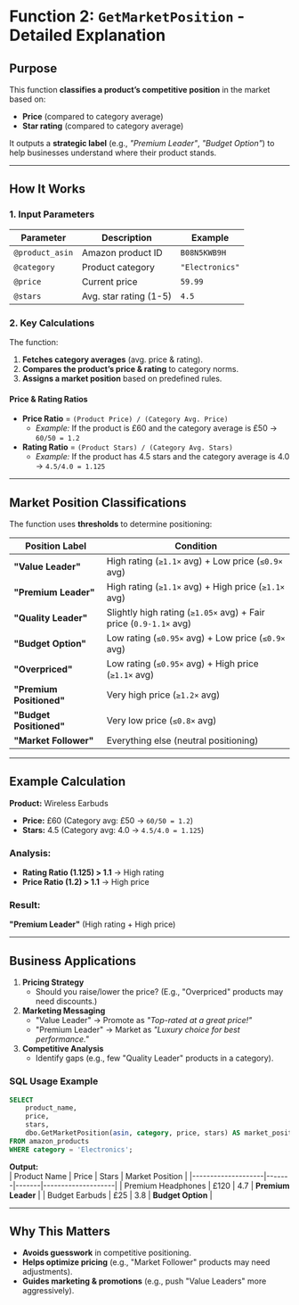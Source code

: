 # **Function 2: `GetMarketPosition` - Detailed Explanation**  

## **Purpose**  
This function **classifies a product’s competitive position** in the market based on:  
- **Price** (compared to category average)  
- **Star rating** (compared to category average)  

It outputs a **strategic label** (e.g., *"Premium Leader"*, *"Budget Option"*) to help businesses understand where their product stands.  

---

## **How It Works**  
### **1. Input Parameters**  
| Parameter | Description | Example |
|-----------|-------------|---------|
| `@product_asin` | Amazon product ID | `B08N5KWB9H` |
| `@category` | Product category | `"Electronics"` |
| `@price` | Current price | `59.99` |
| `@stars` | Avg. star rating (1-5) | `4.5` |

### **2. Key Calculations**  
The function:  
1. **Fetches category averages** (avg. price & rating).  
2. **Compares the product’s price & rating** to category norms.  
3. **Assigns a market position** based on predefined rules.  

#### **Price & Rating Ratios**  
- **Price Ratio** = `(Product Price) / (Category Avg. Price)`  
  - *Example:* If the product is £60 and the category average is £50 → `60/50 = 1.2`  
- **Rating Ratio** = `(Product Stars) / (Category Avg. Stars)`  
  - *Example:* If the product has 4.5 stars and the category average is 4.0 → `4.5/4.0 = 1.125`  

---

## **Market Position Classifications**  
The function uses **thresholds** to determine positioning:  

| **Position Label**       | **Condition** |
|--------------------------|---------------|
| **"Value Leader"**       | High rating (`≥1.1×` avg) + Low price (`≤0.9×` avg) |
| **"Premium Leader"**     | High rating (`≥1.1×` avg) + High price (`≥1.1×` avg) |
| **"Quality Leader"**     | Slightly high rating (`≥1.05×` avg) + Fair price (`0.9-1.1×` avg) |
| **"Budget Option"**      | Low rating (`≤0.95×` avg) + Low price (`≤0.9×` avg) |
| **"Overpriced"**         | Low rating (`≤0.95×` avg) + High price (`≥1.1×` avg) |
| **"Premium Positioned"** | Very high price (`≥1.2×` avg) |
| **"Budget Positioned"**  | Very low price (`≤0.8×` avg) |
| **"Market Follower"**    | Everything else (neutral positioning) |

---

## **Example Calculation**  
**Product:** Wireless Earbuds  
- **Price:** £60 (Category avg: £50 → `60/50 = 1.2`)  
- **Stars:** 4.5 (Category avg: 4.0 → `4.5/4.0 = 1.125`)  

### **Analysis:**  
- **Rating Ratio (1.125) > 1.1** → High rating  
- **Price Ratio (1.2) > 1.1** → High price  

### **Result:**  
**"Premium Leader"** (High rating + High price)  

---

## **Business Applications**  
1. **Pricing Strategy**  
   - Should you raise/lower the price? (E.g., "Overpriced" products may need discounts.)  
2. **Marketing Messaging**  
   - "Value Leader" → Promote as *"Top-rated at a great price!"*  
   - "Premium Leader" → Market as *"Luxury choice for best performance."*  
3. **Competitive Analysis**  
   - Identify gaps (e.g., few "Quality Leader" products in a category).  

### **SQL Usage Example**  
```sql
SELECT 
    product_name,
    price,
    stars,
    dbo.GetMarketPosition(asin, category, price, stars) AS market_position
FROM amazon_products
WHERE category = 'Electronics';
```
**Output:**  
| Product Name       | Price | Stars | Market Position    |
|--------------------|-------|-------|--------------------|
| Premium Headphones | £120  | 4.7   | **Premium Leader** |
| Budget Earbuds     | £25   | 3.8   | **Budget Option**  |

---

## **Why This Matters**  
- **Avoids guesswork** in competitive positioning.  
- **Helps optimize pricing** (e.g., "Market Follower" products may need adjustments).  
- **Guides marketing & promotions** (e.g., push "Value Leaders" more aggressively).  
